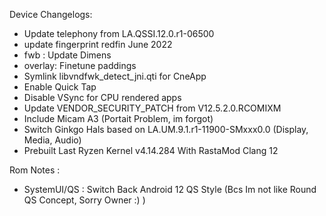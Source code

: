 Device Changelogs:
- Update telephony from LA.QSSI.12.0.r1-06500
- update fingerprint redfin June 2022
- fwb : Update Dimens
- overlay: Finetune paddings 
- Symlink libvndfwk_detect_jni.qti for CneApp 
- Enable Quick Tap
- Disable VSync for CPU rendered apps 
- Update VENDOR_SECURITY_PATCH from V12.5.2.0.RCOMIXM 
- Include Micam A3 (Portait Problem, im forgot)
- Switch Ginkgo Hals based on LA.UM.9.1.r1-11900-SMxxx0.0 (Display, Media, Audio)
- Prebuilt Last Ryzen Kernel v4.14.284 With RastaMod Clang 12

Rom Notes :
- SystemUI/QS : Switch Back Android 12 QS Style (Bcs Im not like Round QS Concept, Sorry Owner :) )
